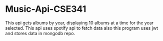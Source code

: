 # Music-Api-CSE341
This api gets albums by year, displaying 10 albums at a time for the year selected. This api uses spotify api to fetch data also
this program uses jwt and stores data in mongodb repo.


